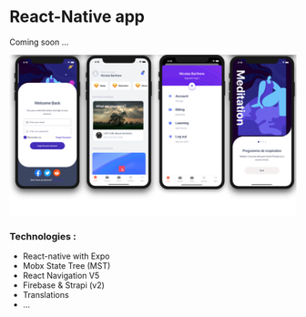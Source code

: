 # React-Native app

Coming soon ...

![test image size](/appDelphine.png)

### Technologies :

- React-native with Expo
- Mobx State Tree (MST)
- React Navigation V5
- Firebase & Strapi (v2)
- Translations
- ...
